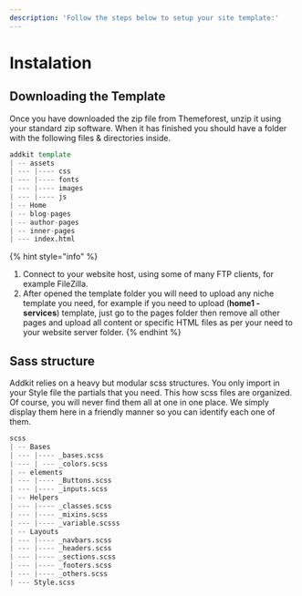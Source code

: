 ```yaml
---
description: 'Follow the steps below to setup your site template:'
---
```


# Instalation

## **Downloading the Template**

Once you have downloaded the zip file from Themeforest, unzip it using your standard zip software. When it has finished you should have a folder with the following files & directories inside.

```d
addkit template
| -- assets
| --- |---- css
| --- |---- fonts
| --- |---- images
| --- |---- js
| -- Home
| -- blog-pages
| -- author-pages
| -- inner-pages
| --- index.html
```

{% hint style="info" %}
1. Connect to your website host, using some of many FTP clients, for example FileZilla.
2. After opened the template folder you will need to upload any niche template you need, for example if you need to upload \(**home1 - services**\) template, just go to the pages folder then remove all other pages  and upload all content or specific HTML files as per your need to your website server folder.
{% endhint %}



## Sass structure

Addkit relies on a heavy but modular scss structures. You only import in your Style file the partials that you need. This how scss files are organized. Of course, you will never find them all at one in one place. We simply display them here in a friendly manner so you can identify each one of them.

```d
scss 
| -- Bases
| --- |---- _bases.scss
| --- | --- _colors.scss
| -- elements
| --- |---- _Buttons.scss
| --- |---- _inputs.scss
| -- Helpers
| --- |---- _classes.scss
| --- |---- _mixins.scss
| --- |---- _variable.scsss
| -- Layouts
| --- |---- _navbars.scss
| --- |---- _headers.scss
| --- |---- _sections.scss
| --- |---- _footers.scss
| --- |---- _others.scss
| --- Style.scss
```



